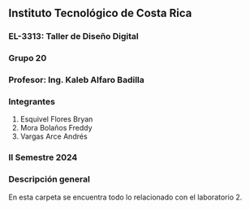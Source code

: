 ## Instituto Tecnológico de Costa Rica
### EL-3313: Taller de Diseño Digital
### Grupo 20
### Profesor: Ing. Kaleb Alfaro Badilla

### Integrantes
1. Esquivel Flores Bryan
2. Mora Bolaños Freddy
3. Vargas Arce Andrés

### II Semestre 2024

### Descripción general
En esta carpeta se encuentra todo lo relacionado con el laboratorio 2.
